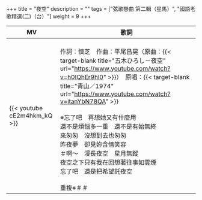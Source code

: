 +++
title = "夜空"
description = ""
tags = ["弦歌戀曲 第二輯（星馬）", "國語老歌精選(二)（台）"]
weight = 9
+++

MV  | 歌詞  
--------------|-------
{{< youtube cE2m4hkm_kQ >}}|<br/>作詞：慎芝　作曲：平尾昌晃（原曲：{{< target-blank title="五木ひろし－夜空" url="https://www.youtube.com/watch?v=h0IQhEr9hl0" >}}）　原唱：{{< target-blank title="青山／1974" url="https://www.youtube.com/watch?v=itanYbN78QA" >}} <br/><br/>※忘了吧　再想她又有什麼用<br/>還不是煩惱多一重　還不是有始無終<br/>來匆匆　沒想到去也匆匆<br/>昨夜夢　卻見妳含情笑容<br/>＃啊～　漫長夜空　星月無蹤<br/>夜空之下只有我在回想著往事如雲煙<br/>忘了吧　還是把希望託夜空<br/><br/>重複※＃＃